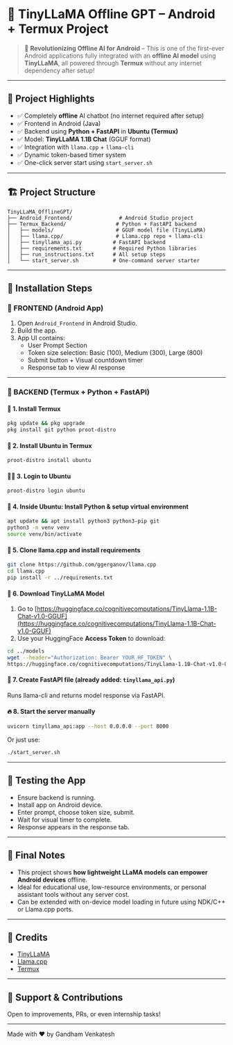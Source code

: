 # 📱 TinyLLaMA Offline GPT – Android + Termux Project

> 🚀 **Revolutionizing Offline AI for Android** – This is one of the first-ever Android applications fully integrated with an **offline AI model** using **TinyLLaMA**, all powered through **Termux** without any internet dependency after setup!

---

## 🌟 Project Highlights

- ✅ Completely **offline** AI chatbot (no internet required after setup)
- ✅ Frontend in Android (Java)
- ✅ Backend using **Python + FastAPI** in **Ubuntu (Termux)**
- ✅ Model: **TinyLLaMA 1.1B Chat** (GGUF format)
- ✅ Integration with `llama.cpp` + `llama-cli`
- ✅ Dynamic token-based timer system
- ✅ One-click server start using `start_server.sh`



---

## 🏗️ Project Structure

```
TinyLLaMA_OfflineGPT/
├── Android_Frontend/               # Android Studio project
├── Termux_Backend/                # Python + FastAPI backend
│   ├── models/                    # GGUF model file (TinyLLaMA)
│   ├── llama.cpp/                 # Llama.cpp repo + llama-cli
│   ├── tinyllama_api.py          # FastAPI backend
│   ├── requirements.txt          # Required Python libraries
│   ├── run_instructions.txt      # All setup steps
│   └── start_server.sh           # One-command server starter
```

---

## 🔧 Installation Steps

### 🔹 FRONTEND (Android App)

1. Open `Android_Frontend` in Android Studio.
2. Build the app.
3. App UI contains:
    - User Prompt Section
    - Token size selection: Basic (100), Medium (300), Large (800)
    - Submit button + Visual countdown timer
    - Response tab to view AI response

---

### 🔹 BACKEND (Termux + Python + FastAPI)

#### 🧪 1. Install Termux

```bash
pkg update && pkg upgrade
pkg install git python proot-distro
```

#### 🐧 2. Install Ubuntu in Termux

```bash
proot-distro install ubuntu
```

#### 🧑‍💻 3. Login to Ubuntu

```bash
proot-distro login ubuntu
```

#### 🐍 4. Inside Ubuntu: Install Python & setup virtual environment

```bash
apt update && apt install python3 python3-pip git
python3 -m venv venv
source venv/bin/activate
```

#### 📁 5. Clone llama.cpp and install requirements

```bash
git clone https://github.com/ggerganov/llama.cpp
cd llama.cpp
pip install -r ../requirements.txt
```

#### 🧠 6. Download TinyLLaMA Model

1. Go to [https://huggingface.co/cognitivecomputations/TinyLlama-1.1B-Chat-v1.0-GGUF](https://huggingface.co/cognitivecomputations/TinyLlama-1.1B-Chat-v1.0-GGUF)
2. Use your HuggingFace **Access Token** to download:

```bash
cd ../models
wget --header="Authorization: Bearer YOUR_HF_TOKEN" \
https://huggingface.co/cognitivecomputations/TinyLlama-1.1B-Chat-v1.0-GGUF/resolve/main/tinyllama-1.1b-chat-v1.0.Q4_K_M.gguf
```

#### 🧠 7. Create FastAPI file (already added: `tinyllama_api.py`)

Runs llama-cli and returns model response via FastAPI.

#### 🔥 8. Start the server manually

```bash
uvicorn tinyllama_api:app --host 0.0.0.0 --port 8000
```

Or just use:

```bash
./start_server.sh
```

---

## 🧪 Testing the App

- Ensure backend is running.
- Install app on Android device.
- Enter prompt, choose token size, submit.
- Wait for visual timer to complete.
- Response appears in the response tab.

---

## 📌 Final Notes

- This project shows **how lightweight LLaMA models can empower Android devices** offline.
- Ideal for educational use, low-resource environments, or personal assistant tools without any server cost.
- Can be extended with on-device model loading in future using NDK/C++ or Llama.cpp ports.

---

## 🧠 Credits

- [TinyLLaMA](https://huggingface.co/cognitivecomputations/TinyLlama-1.1B-Chat-v1.0-GGUF)
- [Llama.cpp](https://github.com/ggerganov/llama.cpp)
- [Termux](https://termux.dev/)

---

## 🙌 Support & Contributions

Open to improvements, PRs, or even internship tasks!

---

Made with ❤️ by Gandham Venkatesh



